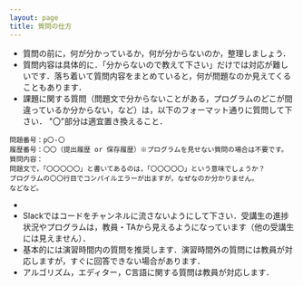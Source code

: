 ```yaml
---
layout: page
title: 質問の仕方
---
```


* 質問の前に，何が分かっているか，何が分からないのか，整理しましょう．
* 質問内容は具体的に．「分からないので教えて下さい」だけでは対応が難しいです．落ち着いて質問内容をまとめていると，何が問題なのか見えてくることもあります．
* 課題に関する質問（問題文で分からないことがある，プログラムのどこが間違っているか分からない，など）は，以下のフォーマット通りに質問して下さい．
"〇"部分は適宜置き換えること．

~~~
問題番号：p〇-〇
履歴番号：〇〇（提出履歴 or 保存履歴）※プログラムを見せない質問の場合は不要です。
質問内容：
問題文で，「〇〇〇〇〇」と書いてあるのは，「〇〇〇〇〇」という意味でしょうか？
プログラムの〇〇行目でコンパイルエラーが出ますが，なぜなのか分かりません。
などなど。
~~~
*
* Slackではコードをチャンネルに流さないようにして下さい．受講生の進捗状況やプログラムは，教員・TAから見えるようになっています（他の受講生には見えません）．
* 基本的には演習時間内の質問を推奨します．演習時間外の質問には教員が対応しますが，すぐに回答できない場合があります．
* アルゴリズム，エディター，C言語に関する質問は教員が対応します．
